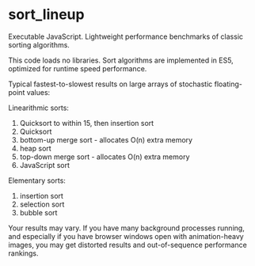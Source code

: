 # sort_lineup

Executable JavaScript.
Lightweight performance benchmarks of classic sorting algorithms.

This code loads no libraries. Sort algorithms are implemented in ES5, optimized for runtime speed performance.

Typical fastest-to-slowest results on large arrays of stochastic floating-point values:

Linearithmic sorts:

1. Quicksort to within 15, then insertion sort
2. Quicksort
3. bottom-up merge sort - allocates O(n) extra memory
4. heap sort
5. top-down merge sort - allocates O(n) extra memory
6. JavaScript sort

Elementary sorts:

1. insertion sort
2. selection sort
3. bubble sort

Your results may vary. If you have many background processes running, and especially if you have browser windows open with animation-heavy images, you may get distorted results and out-of-sequence performance rankings.
